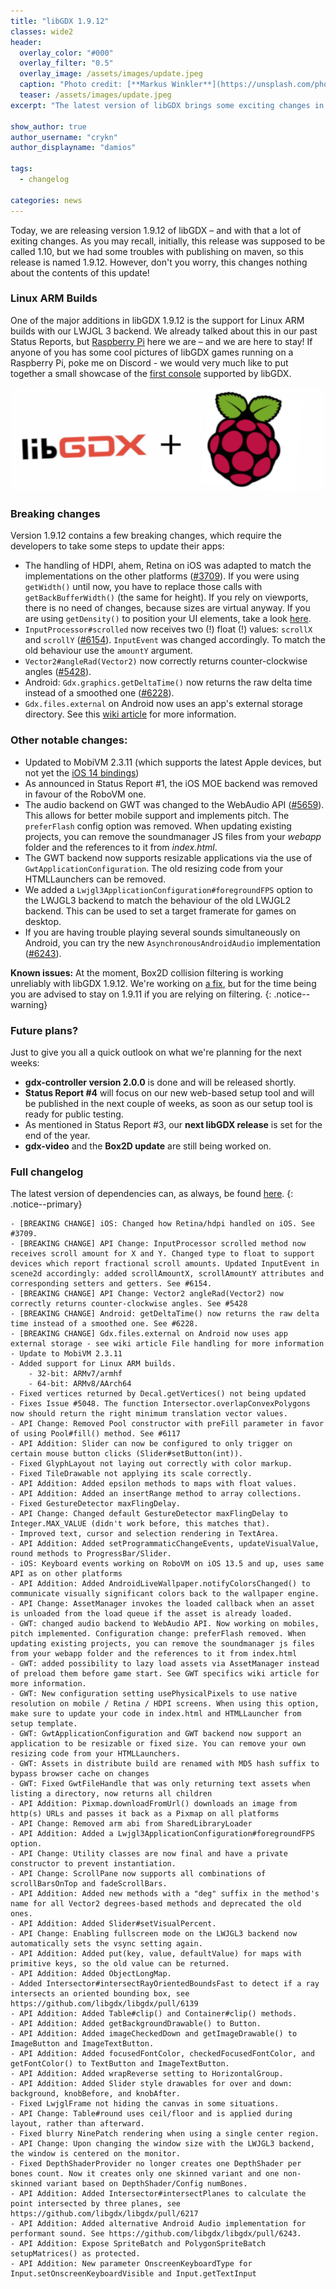 ```yaml
---
title: "libGDX 1.9.12"
classes: wide2
header:
  overlay_color: "#000"
  overlay_filter: "0.5"
  overlay_image: /assets/images/update.jpeg
  caption: "Photo credit: [**Markus Winkler**](https://unsplash.com/photos/cxoR55-bels)"
  teaser: /assets/images/update.jpeg
excerpt: "The latest version of libGDX brings some exciting changes in various areas. Linux ARM builds as well as various GWT & iOS improvements are just some of the new features. Find out more below!"

show_author: true
author_username: "crykn"
author_displayname: "damios"

tags:
  - changelog

categories: news
---
```


Today, we are releasing version 1.9.12 of libGDX – and with that a lot of exiting changes. As you may recall, initially, this release was supposed to be called 1.10, but we had some troubles with publishing on maven, so this release is named 1.9.12. However, don't you worry, this changes nothing about the contents of this update!

### Linux ARM Builds
One of the major additions in libGDX 1.9.12 is the support for Linux ARM builds with our LWJGL 3 backend. We already talked about this in our past Status Reports, but [Raspberry Pi](https://www.raspberrypi.org) here we are – and we are here to stay! If anyone of you has some cool pictures of libGDX games running on a Raspberry Pi, poke me on Discord - we would very much like to put together a small showcase of the [first console](https://retropie.org.uk) supported by libGDX.

![](/assets/images/posts/2020-08-30/rpi.png)

### Breaking changes
Version 1.9.12 contains a few breaking changes, which require the developers to take some steps to update their apps:

- The handling of HDPI, ahem, Retina on iOS was adapted to match the implementations on the other platforms ([#3709](https://github.com/libgdx/libgdx/pull/3709)). If you were using `getWidth()` until now, you have to replace those calls with `getBackBufferWidth()` (the same for height). If you rely on viewports, there is no need of changes, because sizes are virtual anyway. If you are using `getDensity()` to position your UI elements, take a look [here](https://github.com/libgdx/libgdx/pull/6263).
- `InputProcessor#scrolled` now receives two (!) float (!) values: `scrollX` and `scrollY` ([#6154](https://github.com/libgdx/libgdx/pull/6154)). `InputEvent` was changed accordingly. To match the old behaviour use the `amountY` argument.
- `Vector2#angleRad(Vector2)` now correctly returns counter-clockwise angles ([#5428](https://github.com/libgdx/libgdx/pull/5428)).
- Android: `Gdx.graphics.getDeltaTime()` now returns the raw delta time instead of a smoothed one ([#6228](https://github.com/libgdx/libgdx/pull/6228)).
- `Gdx.files.external` on Android now uses an app's external storage directory. See this [wiki article](https://github.com/libgdx/libgdx/wiki/File-handling#android) for more information.

### Other notable changes:
- Updated to MobiVM 2.3.11 (which supports the latest Apple devices, but not yet the [iOS 14 bindings](https://dkimitsa.github.io/2020/10/23/robovm-2-3-11-released/))
- As announced in Status Report #1, the iOS MOE backend was removed in favour of the RoboVM one.
- The audio backend on GWT was changed to the WebAudio API ([#5659](https://github.com/libgdx/libgdx/pull/5659)). This allows for better mobile support and implements pitch. The `preferFlash` config option was removed. When updating existing projects, you can remove the soundmanager JS files from your _webapp_ folder and the references to it from _index.html_.
- The GWT backend now supports resizable applications via the use of `GwtApplicationConfiguration`. The old resizing code from your HTMLLaunchers can be removed.
- We added a `Lwjgl3ApplicationConfiguration#foregroundFPS` option to the LWJGL3 backend to match the behaviour of the old LWJGL2 backend. This can be used to set a target framerate for games on desktop.
- If you are having trouble playing several sounds simultaneously on Android, you can try the new `AsynchronousAndroidAudio` implementation ([#6243](https://github.com/libgdx/libgdx/pull/6243)).

**Known issues:** At the moment, Box2D collision filtering is working unreliably with libGDX 1.9.12. We're working on [a fix](https://github.com/libgdx/libgdx/pull/6262), but for the time being you are advised to stay on 1.9.11 if you are relying on filtering. {: .notice--warning}

### Future plans?
Just to give you all a quick outlook on what we're planning for the next weeks:
- **gdx-controller version 2.0.0** is done and will be released shortly.
- **Status Report #4** will focus on our new web-based setup tool and will be published in the next couple of weeks, as soon as our setup tool is ready for public testing.
- As mentioned in Status Report #3, our **next libGDX release** is set for the end of the year.
- **gdx-video** and the **Box2D update** are still being worked on.

### Full changelog
The latest version of dependencies can, as always, be found [here](/dev/versions/).
{: .notice--primary}
```
- [BREAKING CHANGE] iOS: Changed how Retina/hdpi handled on iOS. See #3709.
- [BREAKING CHANGE] API Change: InputProcessor scrolled method now receives scroll amount for X and Y. Changed type to float to support devices which report fractional scroll amounts. Updated InputEvent in scene2d accordingly: added scrollAmountX, scrollAmountY attributes and corresponding setters and getters. See #6154.
- [BREAKING CHANGE] API Change: Vector2 angleRad(Vector2) now correctly returns counter-clockwise angles. See #5428
- [BREAKING CHANGE] Android: getDeltaTime() now returns the raw delta time instead of a smoothed one. See #6228.
- [BREAKING CHANGE] Gdx.files.external on Android now uses app external storage - see wiki article File handling for more information
- Update to MobiVM 2.3.11
- Added support for Linux ARM builds.
	- 32-bit: ARMv7/armhf
	- 64-bit: ARMv8/AArch64
- Fixed vertices returned by Decal.getVertices() not being updated
- Fixes Issue #5048. The function Intersector.overlapConvexPolygons now should return the right minimum translation vector values.
- API Change: Removed Pool constructor with preFill parameter in favor of using Pool#fill() method. See #6117
- API Addition: Slider can now be configured to only trigger on certain mouse button clicks (Slider#setButton(int)).
- Fixed GlyphLayout not laying out correctly with color markup.
- Fixed TileDrawable not applying its scale correctly.
- API Addition: Added epsilon methods to maps with float values.
- API Addition: Added an insertRange method to array collections.
- Fixed GestureDetector maxFlingDelay.
- API Change: Changed default GestureDetector maxFlingDelay to Integer.MAX_VALUE (didn't work before, this matches that).
- Improved text, cursor and selection rendering in TextArea.
- API Addition: Added setProgrammaticChangeEvents, updateVisualValue, round methods to ProgressBar/Slider.
- iOS: Keyboard events working on RoboVM on iOS 13.5 and up, uses same API as on other platforms
- API Addition: Added AndroidLiveWallpaper.notifyColorsChanged() to communicate visually significant colors back to the wallpaper engine.
- API Change: AssetManager invokes the loaded callback when an asset is unloaded from the load queue if the asset is already loaded.
- GWT: changed audio backend to WebAudio API. Now working on mobiles, pitch implemented. Configuration change: preferFlash removed. When updating existing projects, you can remove the soundmanager js files from your webapp folder and the references to it from index.html
- GWT: added possibility to lazy load assets via AssetManager instead of preload them before game start. See GWT specifics wiki article for more information.
- GWT: New configuration setting usePhysicalPixels to use native resolution on mobile / Retina / HDPI screens. When using this option, make sure to update your code in index.html and HTMLLauncher from setup template.
- GWT: GwtApplicationConfiguration and GWT backend now support an application to be resizable or fixed size. You can remove your own resizing code from your HTMLLaunchers.
- GWT: Assets in distribute build are renamed with MD5 hash suffix to bypass browser cache on changes
- GWT: Fixed GwtFileHandle that was only returning text assets when listing a directory, now returns all children
- API Addition: Pixmap.downloadFromUrl() downloads an image from http(s) URLs and passes it back as a Pixmap on all platforms
- API Change: Removed arm abi from SharedLibraryLoader
- API Addition: Added a Lwjgl3ApplicationConfiguration#foregroundFPS option.
- API Change: Utility classes are now final and have a private constructor to prevent instantiation.
- API Change: ScrollPane now supports all combinations of scrollBarsOnTop and fadeScrollBars.
- API Addition: Added new methods with a "deg" suffix in the method's name for all Vector2 degrees-based methods and deprecated the old ones.
- API Addition: Added Slider#setVisualPercent.
- API Change: Enabling fullscreen mode on the LWJGL3 backend now automatically sets the vsync setting again.
- API Addition: Added put(key, value, defaultValue) for maps with primitive keys, so the old value can be returned.
- API Addition: Added ObjectLongMap.
- Added Intersector#intersectRayOrientedBoundsFast to detect if a ray intersects an oriented bounding box, see https://github.com/libgdx/libgdx/pull/6139
- API Addition: Added Table#clip() and Container#clip() methods.
- API Addition: Added getBackgroundDrawable() to Button.
- API Addition: Added imageCheckedDown and getImageDrawable() to ImageButton and ImageTextButton.
- API Addition: Added focusedFontColor, checkedFocusedFontColor, and getFontColor() to TextButton and ImageTextButton.
- API Addition: Added wrapReverse setting to HorizontalGroup.
- API Addition: Added Slider style drawables for over and down: background, knobBefore, and knobAfter.
- Fixed LwjglFrame not hiding the canvas in some situations.
- API Change: Table#round uses ceil/floor and is applied during layout, rather than afterward.
- Fixed blurry NinePatch rendering when using a single center region.
- API Change: Upon changing the window size with the LWJGL3 backend, the window is centered on the monitor.
- Fixed DepthShaderProvider no longer creates one DepthShader per bones count. Now it creates only one skinned variant and one non-skinned variant based on DepthShader/Config numBones.
- API Addition: Added Intersector#intersectPlanes to calculate the point intersected by three planes, see https://github.com/libgdx/libgdx/pull/6217
- API Addition: Added alternative Android Audio implementation for performant sound. See https://github.com/libgdx/libgdx/pull/6243.
- API Addition: Expose SpriteBatch and PolygonSpriteBatch setupMatrices() as protected.
- API Addition: New parameter OnscreenKeyboardType for Input.setOnscreenKeyboardVisible and Input.getTextInput
```
